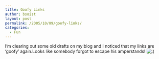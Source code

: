 ```yaml
---
title: Goofy Links
author: bsoist
layout: post
permalink: /2005/10/09/goofy-links/
categories:
  - Fun
---
```

I&#8217;m clearing out some old drafts on my blog and I noticed that my links are &#8216;goofy&#8217; again.Looks like somebody forgot to escape his amperstands! <img src='http://archive.whsjr.soistmann.com/oped/wp-includes/images/smilies/icon_smile.gif' alt=':)' class='wp-smiley' />